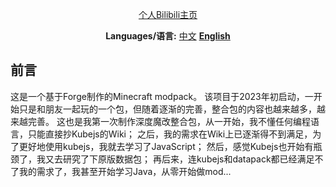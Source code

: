 <div align="center">
  
[个人Bilibili主页](https://space.bilibili.com/256237451)


**Languages/语言:** [中文](README.md) [**English**](README-en.md)
</div>


## 前言
这是一个基于Forge制作的Minecraft modpack。
该项目于2023年初启动，一开始只是和朋友一起玩的一个包，但随着逐渐的完善，整合包的内容也越来越多，越来越完善。
这也是我第一次制作深度魔改整合包，从一开始，我不懂任何编程语言，只能直接抄Kubejs的Wiki；
之后，我的需求在Wiki上已逐渐得不到满足，为了更好地使用kubejs，我就去学习了JavaScript；
然后，感觉Kubejs也开始有瓶颈了，我又去研究了下原版数据包；
再后来，连kubejs和datapack都已经满足不了我的需求了，我甚至开始学习Java，从零开始做mod...
